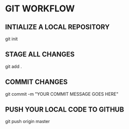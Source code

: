 # GIT WORKFLOW

## INTIALIZE A LOCAL REPOSITORY
git init

## STAGE ALL CHANGES
git add .

## COMMIT CHANGES
git commit -m "YOUR COMMIT MESSAGE GOES HERE"

## PUSH YOUR LOCAL CODE TO GITHUB
git push origin master